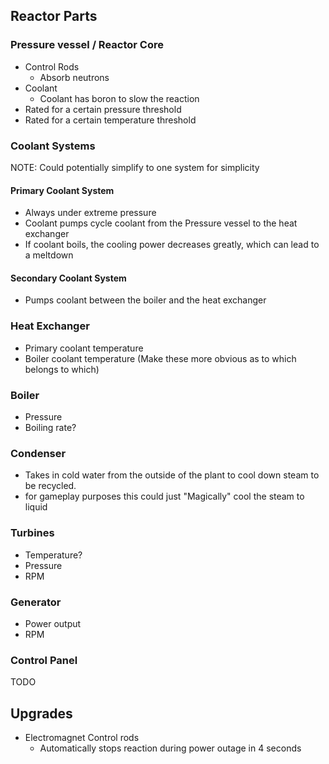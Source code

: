 ﻿## Reactor Parts

### Pressure vessel / Reactor Core

- Control Rods
    - Absorb neutrons
- Coolant
    - Coolant has boron to slow the reaction
- Rated for a certain pressure threshold
- Rated for a certain temperature threshold

### Coolant Systems

NOTE: Could potentially simplify to one system for simplicity

#### Primary Coolant System

- Always under extreme pressure
- Coolant pumps cycle coolant from the Pressure vessel to the heat exchanger
- If coolant boils, the cooling power decreases greatly, which can lead to a meltdown

#### Secondary Coolant System

- Pumps coolant between the boiler and the heat exchanger

### Heat Exchanger

- Primary coolant temperature
- Boiler coolant temperature
  (Make these more obvious as to which belongs to which)

### Boiler

- Pressure
- Boiling rate?

### Condenser

- Takes in cold water from the outside of the plant to cool down steam to be recycled.
- for gameplay purposes this could just "Magically" cool the steam to liquid

### Turbines

- Temperature?
- Pressure
- RPM

### Generator

- Power output
- RPM

### Control Panel

TODO

## Upgrades

- Electromagnet Control rods
    - Automatically stops reaction during power outage in 4 seconds